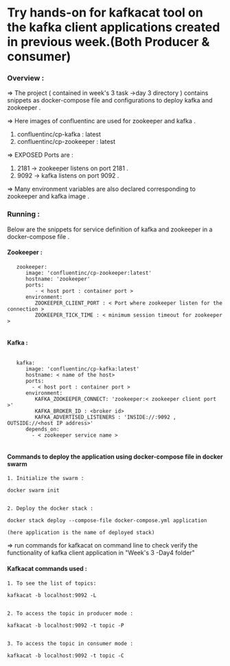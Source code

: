 # Try hands-on for kafkacat tool on the kafka client applications created in previous week.(Both Producer & consumer)


### Overview :

=> The project ( contained in week's 3 task ->day 3 directory ) contains snippets as docker-compose file and configurations to deploy kafka and zookeeper . 

=> Here images of confluentinc are used for zookeeper and kafka .

1. confluentinc/cp-kafka : latest
2. confluentinc/cp-zookeeper : latest

=> EXPOSED Ports are : 

1.  2181 ->  zookeeper listens on port 2181 .
2.  9092 ->  kafka listens on port 9092 .

=> Many environment variables are also declared corresponding to zookeeper and kafka image .


### Running : 

Below are the snippets for service definition of kafka and zookeeper in a docker-compose file . 


#### Zookeeper :

```
   zookeeper:
      image: 'confluentinc/cp-zookeeper:latest'
      hostname: 'zookeeper'
      ports:
         - < host port : container port > 
      environment:
         ZOOKEEPER_CLIENT_PORT : < Port where zookeeper listen for the connection >
         ZOOKEEPER_TICK_TIME : < minimum session timeout for zookeeper >
         
```

#### Kafka :

```

   kafka:
      image: 'confluentinc/cp-kafka:latest'
      hostname: < name of the host>
      ports:
        - < host port : container port >
      environment:
         KAFKA_ZOOKEEPER_CONNECT: 'zookeeper:< zookeeper client port >'
         KAFKA_BROKER_ID : <broker id>
         KAFKA_ADVERTISED_LISTENERS : 'INSIDE://:9092 , OUTSIDE://<host IP address>'
      depends_on:
        - < zookeeper service name >
  

```


#### Commands to deploy the application using docker-compose file in docker swarm

```
1. Initialize the swarm :

docker swarm init


2. Deploy the docker stack : 

docker stack deploy --compose-file docker-compose.yml application

(here application is the name of deployed stack)

```

=> run commands for kafkacat on command line to check verify the functionality of kafka client application in "Week's 3 -Day4 folder"

#### Kafkacat commands used : 

```
1. To see the list of topics: 

kafkacat -b localhost:9092 -L


2. To access the topic in producer mode :

kafkacat -b localhost:9092 -t topic -P


3. To access the topic in consumer mode :

kafkacat -b localhost:9092 -t topic -C


```
